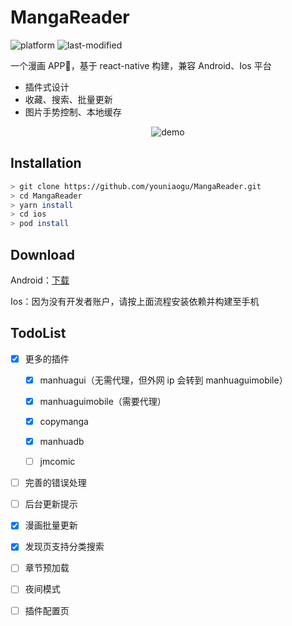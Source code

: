# MangaReader

![platform](https://img.shields.io/badge/platform-android%20%7C%20ios-lightgrey)
![last-modified](https://img.shields.io/aur/last-modified/MangaReader)

一个漫画 APP📱，基于 react-native 构建，兼容 Android、Ios 平台

- 插件式设计
- 收藏、搜索、批量更新
- 图片手势控制、本地缓存

<p align="center">
  <img src="./demo.gif" alt="demo" />
</p>

## Installation

```bash
> git clone https://github.com/youniaogu/MangaReader.git
> cd MangaReader
> yarn install
> cd ios
> pod install
```

## Download

Android：[下载](https://github.com/youniaogu/MangaReader/releases)

Ios：因为没有开发者账户，请按上面流程安装依赖并构建至手机

## TodoList

- [x] 更多的插件
  
  - [x] manhuagui（无需代理，但外网 ip 会转到 manhuaguimobile）
  
  - [x] manhuaguimobile（需要代理）
  
  - [x] copymanga
  
  - [x] manhuadb
  
  - [ ] jmcomic

- [ ] 完善的错误处理

- [ ] 后台更新提示

- [x] 漫画批量更新

- [x] 发现页支持分类搜索

- [ ] 章节预加载

- [ ] 夜间模式

- [ ] 插件配置页
